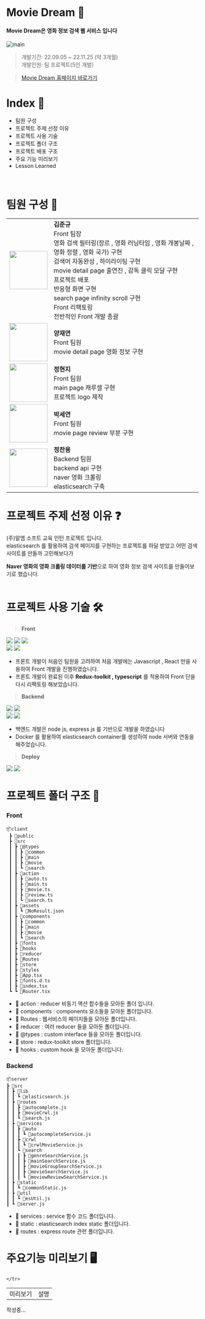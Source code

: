# Movie Dream :movie_camera:
#### Movie Dream은 영화 정보 검색 웹 서비스 입니다
![main](https://user-images.githubusercontent.com/96876293/204118812-37ace5ee-5af2-40aa-9f94-6cc349ad469e.png)
> 개발기간: 22.09.05 ~ 22.11.25 (약 3개월) </br>
> 개발인원: 팀 프로젝트(5인 개발) </br>

> [Movie Dream 홈페이지 바로가기](http://3.37.88.244/) </br>

# Index 📖
+ 팀원 구성
+ 프로젝트 주제 선정 이유
+ 프로젝트 사용 기술
+ 프로젝트 폴더 구조
+ 프로젝트 배포 구조
+ 주요 기능 미리보기
+ Lesson Learned 
</br>

# 팀원 구성 :raising_hand:
<table>
  <tr>
    <td>
         <img src="https://user-images.githubusercontent.com/96876293/204119092-198375f2-4fcb-4534-b14a-50010659e261.jpeg" width="100">
    </td>
     <td>
         <b>김준규</b></br>
         Front 팀장</br>
         영화 검색 필터링(장르 , 영화 러닝타임 , 영화 개봉날짜 , 영화 정렬 , 영화 국가) 구현</br>
         검색어 자동완성 , 하이라이팅 구현</br>
         movie detail page 출연진 , 감독 클릭 모달 구현</br>
         프로젝트 배포</br>
         반응형 화면 구현</br>
         search page infinity scroll 구현</br>
         Front 리팩토링</br>
         전반적인 Front 개발 총괄
    </td>
      
   </tr>
   <tr>
        <td>
         <img src="https://user-images.githubusercontent.com/96876293/204119323-29acab5d-0064-4694-944a-8c0d53f4773a.png" width="100">
    </td>
     <td>
         <b>양재연</b></br>
         Front 팀원</br>
         movie detail page 영화 정보 구현</br>
    </td>
   </tr>
    <tr>
        <td>
         <img src="https://user-images.githubusercontent.com/96876293/204119447-be66d541-1c2f-4d81-9858-0a0b3df555d6.png" width="100">
    </td>
     <td>
         <b>정현지</b></br>
         Front 팀원</br>
         main page 캐루셀 구현</br>
         프로젝트 logo 제작</br>
    </td>
   </tr>
    <tr>
        <td>
         <img src="https://user-images.githubusercontent.com/96876293/204119499-1e5de145-8d0a-47d1-87f9-578cc6ecdc8d.png" width="100">
    </td>
     <td>
         <b>박세연</b></br>
         Front 팀원</br>
         movie page review 부분 구현</br>
    </td>
   </tr>
    <tr>
        <td>
         <img src="https://user-images.githubusercontent.com/96876293/204119580-e47f93c9-0f94-4fdb-89bc-e293975bd6b3.png" width="100">
    </td>
     <td>
         <b>정찬용</b></br>
         Backend 팀원</br>
         backend api 구현</br>
         naver 영화 크롤링</br>
         elasticsearch 구축</br>
    </td>
   </tr>
</table>

# 프로젝트 주제 선정 이유 :question:
(주)알엠 소프트 교육 인턴 프로젝트 입니다. </br>
elasticsearch 를 활용하여 검색 페이지를 구현하는 프로젝트를 하달 받았고 어떤 검색 사이트를 만들까 고민해보다가 </br>

**Naver 영화의 영화 크롤링 데이터를 기반**으로 하여 영화 정보 검색 사이트를 만들어보기로 했습니다.
</br></br>
# 프로젝트 사용 기술  🛠
> <b>Front</b> </br>

<img src="https://img.shields.io/badge/JavaScript-F7DF1E?style=for-the-badge&logo=JavaScript&logoColor=white"> <img src="https://img.shields.io/badge/TypeScript-3178C6?style=for-the-badge&logo=TypeScript&logoColor=white">
<img src="https://img.shields.io/badge/React-61DAFB?style=for-the-badge&logo=React&logoColor=white"></br>
<img src="https://img.shields.io/badge/styled components-DB7093?style=for-the-badge&logo=styled-components&logoColor=white"> <img src="https://img.shields.io/badge/Redux toolkit-764ABC?style=for-the-badge&logo=Redux&logoColor=white">

+ 프론트 개발이 처음인 팀원을 고려하여 처음 개발에는 Javascript , React 만을 사용하여 Front 개발을 진행하였습니다. </br>
+ 프론트 개발이 완료된 이후 **Redux-toolkit , typescript** 를 적용하여 Front 단을 다시 리팩토링 해보았습니다.

> <b>Backend</b> </br>

<img src="https://img.shields.io/badge/Node.js-339933?style=for-the-badge&logo=Node.js&logoColor=white"> <img src="https://img.shields.io/badge/Express-000000?style=for-the-badge&logo=Express&logoColor=white"></br>
 <img src="https://img.shields.io/badge/Elasticsearch-005571?style=for-the-badge&logo=Elasticsearch&logoColor=white">  <img src="https://img.shields.io/badge/Docker-2496ED?style=for-the-badge&logo=Docker&logoColor=white">
 
+ 백엔드 개발은 node js, express js 를 기반으로 개발을 하였습니다 </br>
+ Docker 를 활용하여 elasticsearch container를 생성하여 node 서버와 연동을 해주었습니다.

> <b>Deploy</b> </br>

<img src="https://img.shields.io/badge/Amazon AWS-FF9900?style=for-the-badge&logo=Amazon AWS&logoColor=white"> <img src="https://img.shields.io/badge/Nginx-009639?style=for-the-badge&logo=Nginx&logoColor=white"> </br>

# 프로젝트 폴더 구조 :open_file_folder:

### Front

```
📦client
 ┣ 📂public
 ┣ 📂src
 ┃ ┣ 📂@types
 ┃ ┃ ┣ 📂common
 ┃ ┃ ┣ 📂main
 ┃ ┃ ┣ 📂movie
 ┃ ┃ ┗ 📂search
 ┃ ┣ 📂action
 ┃ ┃ ┣ 📜auto.ts
 ┃ ┃ ┣ 📜main.ts
 ┃ ┃ ┣ 📜movie.ts
 ┃ ┃ ┣ 📜review.ts
 ┃ ┃ ┗ 📜search.ts
 ┃ ┣ 📂assets
 ┃ ┃ ┗ 📜NoResult.json
 ┃ ┣ 📂components
 ┃ ┃ ┣ 📂common
 ┃ ┃ ┣ 📂main
 ┃ ┃ ┣ 📂movie
 ┃ ┃ ┗ 📂search
 ┃ ┣ 📂fonts
 ┃ ┣ 📂hooks
 ┃ ┣ 📂reducer
 ┃ ┣ 📂Routes
 ┃ ┣ 📂store
 ┃ ┣ 📂styles
 ┃ ┣ 📜App.tsx
 ┃ ┣ 📜fonts.d.ts
 ┃ ┣ 📜index.tsx
 ┗ ┗ 📜Router.tsx
```

 + :open_file_folder: action : reducer 비동기 액션 합수들을 모아둔 폴더 입니다.
 + :open_file_folder: components : components 요소들을 모아둔 폴더입니다.
 + :open_file_folder: Routes : 웹서비스의 페이지들을 모아둔 폴더입니다.
 + :open_file_folder: reducer : 여러 reducer 들을 모아둔 폴더입니다.
 + :open_file_folder: @types : custom interface 들을 모아둔 폴더입니다.
 + :open_file_folder: store : redux-toolkit store 폴더입니다.
 + :open_file_folder: hooks : custom hook 을 모아둔 폴더입니다.
  ### Backend
  ```
  📦server
 ┣ 📂src
 ┃ ┣ 📂lib
 ┃ ┃ ┗ 📜elasticsearch.js
 ┃ ┣ 📂routes
 ┃ ┃ ┣ 📜autocomplete.js
 ┃ ┃ ┣ 📜movieCrwl.js
 ┃ ┃ ┗ 📜search.js
 ┃ ┣ 📂services
 ┃ ┃ ┣ 📂auto
 ┃ ┃ ┃ ┗ 📜autocompleteService.js
 ┃ ┃ ┣ 📂crwl
 ┃ ┃ ┃ ┗ 📜crwlMovieService.js
 ┃ ┃ ┗ 📂search
 ┃ ┃ ┃ ┣ 📜genreSearchService.js
 ┃ ┃ ┃ ┣ 📜mainSearchService.js
 ┃ ┃ ┃ ┣ 📜movieGroupSearchService.js
 ┃ ┃ ┃ ┣ 📜movieSearchService.js
 ┃ ┃ ┃ ┗ 📜moviewReviewSearchService.js
 ┃ ┣ 📂static
 ┃ ┃ ┗ 📜commonStatic.js
 ┃ ┣ 📂util
 ┃ ┃ ┗ 📜esUtil.js
 ┃ ┗ 📜server.js
  ```
 + :open_file_folder: services : service 함수 코드 폴더입니다.
 + :open_file_folder: static : elasticsearch index static 폴더입니다.
 + :open_file_folder: routes : express route 관련 폴더입니다.
 
  # 주요기능 미리보기 🖥
  <table>
    <tr>
       <td>미리보기</td>
       <td>설명</td>
     </tr>
    <tr>
   
    </tr>
  </table>
  작성중...
  
